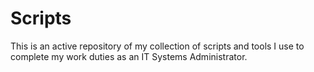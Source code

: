 # Scripts
This is an active repository of my collection of scripts and tools I use to complete my work duties as an IT Systems Administrator.
